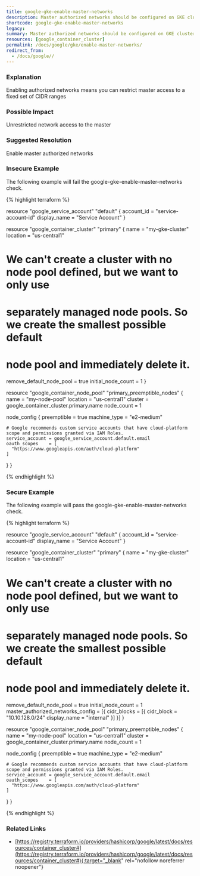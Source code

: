 ```yaml
---
title: google-gke-enable-master-networks
description: Master authorized networks should be configured on GKE clusters
shortcode: google-gke-enable-master-networks
legacy: 
summary: Master authorized networks should be configured on GKE clusters 
resources: [google_container_cluster] 
permalink: /docs/google/gke/enable-master-networks/
redirect_from: 
  - /docs/google//
---
```


### Explanation

Enabling authorized networks means you can restrict master access to a fixed set of CIDR ranges

### Possible Impact
Unrestricted network access to the master

### Suggested Resolution
Enable master authorized networks


### Insecure Example

The following example will fail the google-gke-enable-master-networks check.

{% highlight terraform %}

resource "google_service_account" "default" {
  account_id   = "service-account-id"
  display_name = "Service Account"
}

resource "google_container_cluster" "primary" {
  name     = "my-gke-cluster"
  location = "us-central1"

  # We can't create a cluster with no node pool defined, but we want to only use
  # separately managed node pools. So we create the smallest possible default
  # node pool and immediately delete it.
  remove_default_node_pool = true
  initial_node_count       = 1
}

resource "google_container_node_pool" "primary_preemptible_nodes" {
  name       = "my-node-pool"
  location   = "us-central1"
  cluster    = google_container_cluster.primary.name
  node_count = 1

  node_config {
    preemptible  = true
    machine_type = "e2-medium"

    # Google recommends custom service accounts that have cloud-platform scope and permissions granted via IAM Roles.
    service_account = google_service_account.default.email
    oauth_scopes    = [
      "https://www.googleapis.com/auth/cloud-platform"
    ]
  }
}

{% endhighlight %}



### Secure Example

The following example will pass the google-gke-enable-master-networks check.

{% highlight terraform %}

resource "google_service_account" "default" {
  account_id   = "service-account-id"
  display_name = "Service Account"
}

resource "google_container_cluster" "primary" {
  name     = "my-gke-cluster"
  location = "us-central1"

  # We can't create a cluster with no node pool defined, but we want to only use
  # separately managed node pools. So we create the smallest possible default
  # node pool and immediately delete it.
  remove_default_node_pool = true
  initial_node_count       = 1
  master_authorized_networks_config = [{
    cidr_blocks = [{
      cidr_block = "10.10.128.0/24"
      display_name = "internal"
    }]
  }]
}

resource "google_container_node_pool" "primary_preemptible_nodes" {
  name       = "my-node-pool"
  location   = "us-central1"
  cluster    = google_container_cluster.primary.name
  node_count = 1

  node_config {
    preemptible  = true
    machine_type = "e2-medium"

    # Google recommends custom service accounts that have cloud-platform scope and permissions granted via IAM Roles.
    service_account = google_service_account.default.email
    oauth_scopes    = [
      "https://www.googleapis.com/auth/cloud-platform"
    ]
  }
}

{% endhighlight %}



### Related Links


- [https://registry.terraform.io/providers/hashicorp/google/latest/docs/resources/container_cluster#](https://registry.terraform.io/providers/hashicorp/google/latest/docs/resources/container_cluster#){:target="_blank" rel="nofollow noreferrer noopener"}


